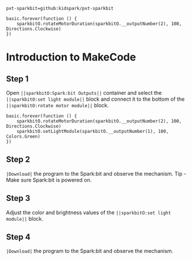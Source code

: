 ```package
pxt-sparkbit=github:kidspark/pxt-sparkbit
```

```template
basic.forever(function () {
    sparkbitO.rotateMotorDuration(sparkbitO.__outputNumber(2), 100, Directions.Clockwise)
})
```

# Introduction to MakeCode

## Step 1

Open ``||sparkbitO:Spark:bit Outputs||`` container and select the ``||sparkbitO:set light module||`` block and connect it to the bottom of the ``||sparkbitO:rotate motor module||`` block.

```blocks
basic.forever(function () {
    sparkbitO.rotateMotorDuration(sparkbitO.__outputNumber(2), 100, Directions.Clockwise)
    sparkbitO.setLightModule(sparkbitO.__outputNumber(1), 100, Colors.Green)
})
```

## Step 2

``|Download|`` the program to the Spark:bit and observe the mechanism. Tip - Make sure Spark:bit is powered on.

## Step 3

Adjust the color and brightness values of the ``||sparkbitO:set light module||`` block.

## Step 4 

``|Download|`` the program to the Spark:bit and observe the mechanism.